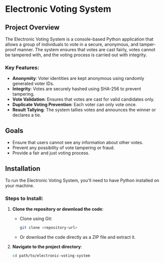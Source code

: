 # Electronic Voting System

## Project Overview

The Electronic Voting System is a console-based Python application that allows a group of individuals to vote in a secure, anonymous, and tamper-proof manner. The system ensures that votes are cast fairly, votes cannot be tampered with, and the voting process is carried out with integrity.

### Key Features:
- **Anonymity**: Voter identities are kept anonymous using randomly generated voter IDs.
- **Integrity**: Votes are securely hashed using SHA-256 to prevent tampering.
- **Vote Validation**: Ensures that votes are cast for valid candidates only.
- **Duplicate Voting Prevention**: Each voter can only vote once.
- **Result Tallying**: The system tallies votes and announces the winner or declares a tie.

## Goals
- Ensure that users cannot see any information about other votes.
- Prevent any possibility of vote tampering or fraud.
- Provide a fair and just voting process.

## Installation

To run the Electronic Voting System, you'll need to have Python installed on your machine.

### Steps to Install:

1. **Clone the repository or download the code**:
   - Clone using Git:
     ```bash
     git clone <repository-url>
     ```
   - Or download the code directly as a ZIP file and extract it.

2. **Navigate to the project directory**:
   ```bash
   cd path/to/electronic-voting-system
